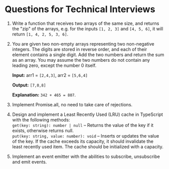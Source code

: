 # Questions for Technical Interviews

1. Write a function that receives two arrays of the same size, and returns the "zip" of the arrays, e.g. for the inputs ```[1, 2, 3]``` and ```[4, 5, 6]```, it will return ```[1, 4, 2, 5, 3, 6]```.

2. You are given two non-empty arrays representing two non-negative integers. The digits are stored in reverse order, and each of their element contains a single digit. Add the two numbers and return the sum as an array.
   You may assume the two numbers do not contain any leading zero, except the number 0 itself.

   **Input:** arr1 = ```[2,4,3]```, arr2 = ```[5,6,4]```

   **Output:** ```[7,0,8]```

   **Explanation:** ```342 + 465 = 807```.

3. Implement Promise.all, no need to take care of rejections.

4. Design and implement a Least Recently Used (LRU) cache in TypeScript with the following methods: \
   ```get(key: string): number | null``` – Returns the value of the key if it exists, otherwise returns null. \
   ```put(key: string, value: number): void``` – Inserts or updates the value of the key. If the cache exceeds its capacity, it should invalidate the least recently used item. The cache should be initialized with a capacity.

5. Implement an event emitter with the abilities to subscribe, unsubscribe and emit events.